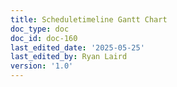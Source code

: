 ```yaml
---
title: Scheduletimeline Gantt Chart
doc_type: doc
doc_id: doc-160
last_edited_date: '2025-05-25'
last_edited_by: Ryan Laird
version: '1.0'
---
```



